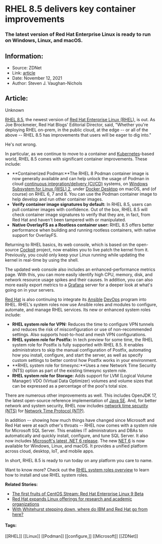 # RHEL 8.5 delivers key container improvements
### The latest version of Red Hat Enterprise Linux is ready to run on Windows, Linux, and macOS.

## Information:
+ Source: ZDNet
+ Link: [article](https://www.zdnet.com/article/rhel-8-5-arrives/)
+ Date: November 12, 2021
+ Author: Steven J. Vaughan-Nichols


## Article:
Unknown

[RHEL 8.5](https://www.redhat.com/en/blog/whats-new-rhel-85), the newest version of [Red Hat Enterprise Linux (RHEL)](https://www.redhat.com/en/technologies/linux-platforms/enterprise-linux), is out. As Joe Brockmeier, Red Hat Blogs' Editorial Director, said, "Whether you're deploying RHEL on-prem, in the public cloud, at the edge -- or all of the above -- RHEL 8.5 has improvements that users will be eager to dig into." 

He's not wrong.


In particular, as we continue to move to a container and [Kubernetes](https://kubernetes.io/)-based world, RHEL 8.5 comes with significant container improvements. These include: 

* **Containerized Podman:**The RHEL 8 Podman container image is now generally available and can help unlock the usage of Podman in cloud [continuous integration/delivery (CI/CD)](https://www.hpe.com/us/en/insights/articles/continuous-integration-and-delivery-tool-basics-1807.html) systems, on [Windows Subsystem for Linux (WSL) 2](https://docs.microsoft.com/en-us/windows/wsl/), under [Docker Desktop](https://www.docker.com/products/docker-desktop) on macOS, and (of course) on RHEL 6, 7 and 8. You can use the Podman container image to help develop and run other container images.
* **Verify container image signatures by default:** In RHEL 8.5, users can pull container images with confidence. Out of the box, RHEL 8.5 will check container image signatures to verify that they are, in fact, from Red Hat and haven't been tampered with or manipulated.
* **Native OverlayFS as a Rootless container user:** RHEL 8.5 offers better performance when building and running rootless containers, with native support for OverlayFS.

Returning to RHEL basics, its web console, which is based on the open-source [Cockpit](https://cockpit-project.org/) project, now enables you to live patch the kernel from it. Previously, you could only keep your Linux running while updating the kernel in real-time by using the shell. 

The updated web console also includes an enhanced-performance metrics page. With this, you can more easily identify high CPU, memory, disk, and network resource usage spikes and their causes. In addition, you can also more easily export metrics to a [Grafana](https://grafana.com/) server for a deeper look at what's going on in your servers.

[Red Hat](https://www.redhat.com/en) is also continuing to integrate its [Ansible](https://www.ansible.com/) [DevOps](https://www.zdnet.com/article/what-is-devops-an-executive-guide-to-agile-development-and-it-operations/) program into RHEL. RHEL's system roles now use Ansible roles and modules to configure, automate, and manage RHEL services. Its new or enhanced system roles include: 

* **RHEL system role for VPN:** Reduces the time to configure VPN tunnels and reduces the risk of misconfiguration or use of non-recommended settings. Also supports host-to-host and mesh VPN configurations.
* **RHEL system role for Postfix:** In tech preview for some time, the RHEL system role for Postfix is fully supported with RHEL 8.5. It enables administrators to skip the manual configuration of Postfix, automating how you install, configure, and start the server, as well as specify custom settings to better control how Postfix works in your environment.
* **RHEL system role for timesync:**Uses a new Network Time Security (NTS) option as part of the existing timesync system role.
* **RHEL system role for Storage:** Adds support for LVM (Logical Volume Manager) VDO (Virtual Data Optimizer) volumes and volume sizes that can be expressed as a percentage of the pool's total size.

There are numerous other improvements as well. This includes OpenJDK 17, the latest open-source reference implementation of [Java SE](https://www.oracle.com/java/technologies/downloads/). And, for better network and system security, RHEL now includes [network time security (NTS)](https://www.internetsociety.org/blog/2020/08/everything-you-need-to-know-about-network-time-security/) for [Network Time Protocol (NTP)](https://www.techtarget.com/searchnetworking/definition/Network-Time-Protocol). 






In addition -- showing how much things have changed since Microsoft and Red Hat were at each other's throats -- RHEL now comes with a system role for Microsoft SQL Server. This enables IT administrators and DBAs to automatically and quickly install, configure, and tune SQL Server. It also now includes [Microsoft's latest .NET 6 release](https://www.zdnet.com/article/microsoft-makes-visual-studio-2022-and-net-6-generally-available/). The new [NET 6](https://devblogs.microsoft.com/dotnet/announcing-net-6/) is now available for Windows, Linux, and macOS. It provides a unified platform across cloud, desktop, IoT, and mobile apps.

In short, RHEL 8.5 is ready to run today on any platform you care to name. 

Want to know more? Check out the [RHEL system roles overview](https://access.redhat.com/articles/3050101) to learn how to install and use RHEL system roles.

**Related Stories:**

* [The first fruits of CentOS Stream: Red Hat Enterprise Linux 9 Beta](https://www.zdnet.com/article/the-first-fruits-of-centos-stream-red-hat-enterprise-linux-9-beta/)
* [Red Hat expands Linux offerings for research and academic organizations](https://www.zdnet.com/article/red-hat-expands-linux-offerings-for-research-and-academic-organization/)
* [With Whitehurst stepping down, where do IBM and Red Hat go from here?](https://www.zdnet.com/article/with-whitehurst-stepping-down-where-do-ibm-and-red-hat-go-from-here/)





#### Tags:
[[RHEL]] [[Linux]] [[Podman]] [[configure,]] [[Microsoft]] [[ZDNet]]
